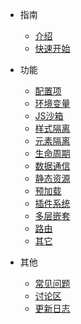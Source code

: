 - 指南
  - [介绍](/)
  - [快速开始](zh-cn/start)

- 功能

  - [配置项](zh-cn/configure)
  - [环境变量](zh-cn/env)
  - [JS沙箱](zh-cn/sandbox)
  - [样式隔离](zh-cn/scopecss)
  - [元素隔离](zh-cn/dom-scope)
  - [生命周期](zh-cn/life-cycles)
  - [数据通信](zh-cn/data)
  - [静态资源](zh-cn/static-source)
  - [预加载](zh-cn/prefetch)
  - [插件系统](zh-cn/plugins)
  - [多层嵌套](zh-cn/qiantao)
  - [路由](zh-cn/route)
  - [其它](zh-cn/other)

- 其他

  - [常见问题](zh-cn/questions)
  - [讨论区](zh-cn/chat)
  - [更新日志](zh-cn/scopedchangelog)
